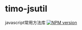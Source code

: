 # timo-jsutil
javascript常用方法库
[![NPM version](https://img.shields.io/npm/v/timo-jsutil.svg)](https://www.npmjs.com/package/timo-jsutil)